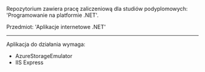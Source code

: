 Repozytorium zawiera pracę zaliczeniową dla studiów podyplomowych:
'Programowanie na platformie .NET'.

Przedmiot: 'Aplikacje internetowe .NET'

------------------------------
Aplikacja do działania wymaga:
* AzureStorageEmulator
* IIS Express